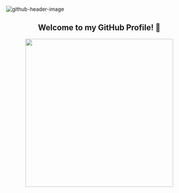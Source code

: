 ![github-header-image](https://github.com/JorgeCarrascoF/JorgeCarrascoF/assets/105206644/1b61a269-e979-40a2-9e21-34798bc43616)
<div align="center">
<h2>
Welcome to my GitHub Profile! 👋  
</h2>
<img align="center" src="https://user-images.githubusercontent.com/74038190/226190894-18e959ba-d458-4a94-ac44-790190f2a947.gif" width='400px'>  
</div>

<!--
**JorgeCarrascoF/JorgeCarrascoF** is a ✨ _special_ ✨ repository because its `README.md` (this file) appears on your GitHub profile.

Here are some ideas to get you started:


- 🔭 I’m currently working on ...
- 🌱 I’m currently learning ...
- 👯 I’m looking to collaborate on ...
- 🤔 I’m looking for help with ...
- 💬 Ask me about ...
- 📫 How to reach me: ...
- 😄 Pronouns: ...
- ⚡ Fun fact: ...
-->
